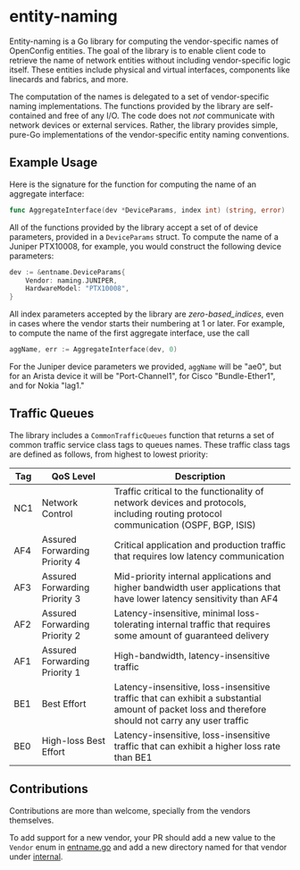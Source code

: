 # entity-naming

Entity-naming is a Go library for computing the vendor-specific names of
OpenConfig entities. The goal of the library is to enable client code to
retrieve the name of network entities without including vendor-specific logic
itself. These entities include physical and virtual interfaces, components like
linecards and fabrics, and more.

The computation of the names is delegated to a set of vendor-specific naming
implementations. The functions provided by the library are self-contained and
free of any I/O. The code does not _not_ communicate with network devices or
external services. Rather, the library provides simple, pure-Go implementations
of the vendor-specific entity naming conventions.

## Example Usage

Here is the signature for the function for computing the name of an aggregate
interface:

```go
func AggregateInterface(dev *DeviceParams, index int) (string, error)
```

All of the functions provided by the library accept a set of of device
parameters, provided in a `DeviceParams` struct. To compute the name of a
Juniper PTX10008, for example, you would construct the following device
parameters:

```go
dev := &entname.DeviceParams{
    Vendor: naming.JUNIPER,
    HardwareModel: "PTX10008",
}
```

All index parameters accepted by the library are _zero-based_indices_, even in
cases where the vendor starts their numbering at 1 or later. For example, to
compute the name of the first aggregate interface, use the call

```go
aggName, err := AggregateInterface(dev, 0)
```

For the Juniper device parameters we provided, `aggName` will be "ae0", but for
an Arista device it will be "Port-Channel1", for Cisco "Bundle-Ether1", and for
Nokia "lag1."

## Traffic Queues

The library includes a `CommonTrafficQueues` function that returns a set of
common traffic service class tags to queues names. These traffic class tags are
defined as follows, from highest to lowest priority:

| Tag | QoS Level	                  | Description                                                                                                                                        |
| --- | ----------------------------- | -------------------------------------------------------------------------------------------------------------------------------------------------- |
| NC1 | Network Control               | Traffic critical to the functionality of network devices and protocols, including routing protocol communication (OSPF, BGP, ISIS)                 |
| AF4 | Assured Forwarding Priority 4 | Critical application and production traffic that requires low latency communication                                                                |
| AF3 | Assured Forwarding Priority 3 | Mid-priority internal applications and higher bandwidth user applications that have lower latency sensitivity than AF4                             |
| AF2 | Assured Forwarding Priority 2 | Latency-insensitive, minimal loss-tolerating internal traffic that requires some amount of guaranteed delivery                                     |
| AF1 | Assured Forwarding Priority 1 | High-bandwidth, latency-insensitive traffic                                                                                                        |
| BE1 | Best Effort                   | Latency-insensitive, loss-insensitive traffic that can exhibit a substantial amount of packet loss and therefore should not carry any user traffic |
| BE0 | High-loss Best Effort         | Latency-insensitive, loss-insensitive traffic that can exhibit a higher loss rate than BE1                                                         |

## Contributions

Contributions are more than welcome, specially from the vendors themselves.

To add support for a new vendor, your PR should add a new value to the `Vendor`
enum in
[entname.go](https://github.com/openconfig/entity-naming/blob/main/entname/entname.go)
and add a new directory named for that vendor under
[internal](https://github.com/openconfig/entity-naming/tree/main/internal).
